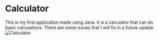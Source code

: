 # Calculator

This is my first application made using Java. It is a calculator that can do basic calculations. There are some issues that I will fix in a future update.
![Calculator](https://github.com/user-attachments/assets/b2ebfbe0-1f76-4782-9ce3-176c4bb94b42)
